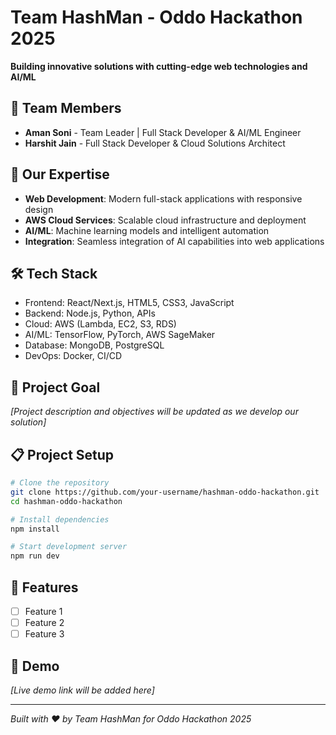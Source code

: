 # Team HashMan - Oddo Hackathon 2025

**Building innovative solutions with cutting-edge web technologies and AI/ML**

## 👥 Team Members
- **Aman Soni** - Team Leader | Full Stack Developer & AI/ML Engineer
- **Harshit Jain** - Full Stack Developer & Cloud Solutions Architect

## 🚀 Our Expertise
- **Web Development**: Modern full-stack applications with responsive design
- **AWS Cloud Services**: Scalable cloud infrastructure and deployment
- **AI/ML**: Machine learning models and intelligent automation
- **Integration**: Seamless integration of AI capabilities into web applications

## 🛠️ Tech Stack
- Frontend: React/Next.js, HTML5, CSS3, JavaScript
- Backend: Node.js, Python, APIs
- Cloud: AWS (Lambda, EC2, S3, RDS)
- AI/ML: TensorFlow, PyTorch, AWS SageMaker
- Database: MongoDB, PostgreSQL
- DevOps: Docker, CI/CD

## 🎯 Project Goal
*[Project description and objectives will be updated as we develop our solution]*

## 📋 Project Setup
```bash
# Clone the repository
git clone https://github.com/your-username/hashman-oddo-hackathon.git
cd hashman-oddo-hackathon

# Install dependencies
npm install

# Start development server
npm run dev
```

## 🌟 Features
- [ ] Feature 1
- [ ] Feature 2
- [ ] Feature 3

## 📱 Demo
*[Live demo link will be added here]*

---
*Built with ❤️ by Team HashMan for Oddo Hackathon 2025*
